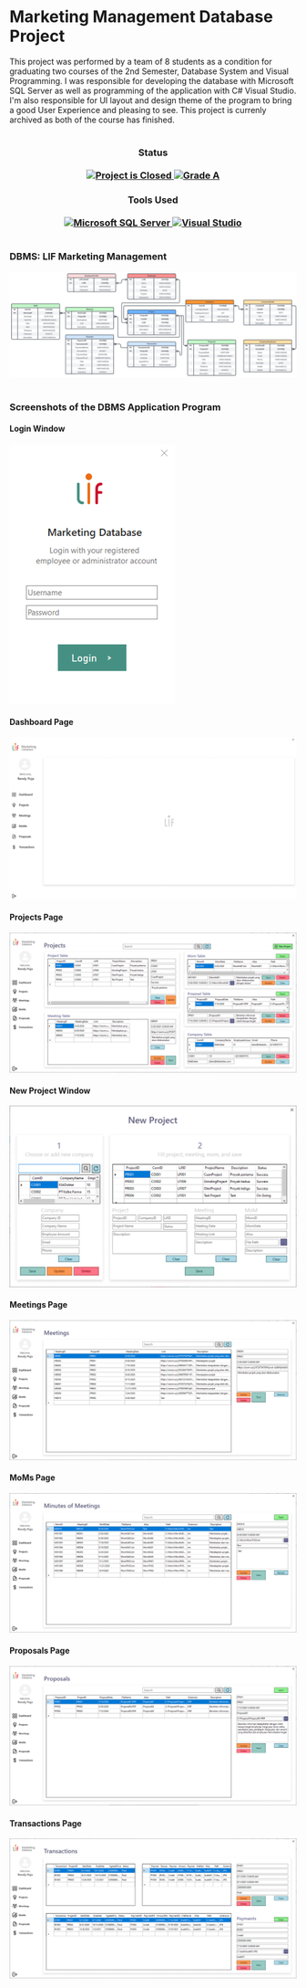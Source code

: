 # Marketing Management Database Project
This project was performed by a team of 8 students as a condition for graduating two courses of the 2nd Semester, Database System and Visual Programming. I was responsible for developing the database with Microsoft SQL Server as well as programming of the application with C# Visual Studio. I'm also responsible for UI layout and design theme of the program to bring a good User Experience and pleasing to see. This project is currenly archived as both of the course has finished.
#

<H3 align="center">
  Status<br><br>
  <a href=#>
    <img src="https://img.shields.io/badge/Project_Status-Closed-red.svg" alt="Project is Closed">
  </a>
  <a href=#>
    <img src="https://img.shields.io/badge/Final_Grade-A-green.svg" alt="Grade A">
  </a>
</H3>

<H3 align="center">
  Tools Used<br><br>
  <a href=#>
    <img src="https://img.shields.io/badge/Made%20with-Microsoft_SQL_Server-232863?logo=microsoft-sql-server.svg" alt="Microsoft SQL Server">
  </a>
  <a href=#>
    <img src="https://img.shields.io/badge/Made%20with-Visual_Studio-purple?logo=visual-studio.svg" alt="Visual Studio">
  </a>
</H3>

#
### DBMS: LIF Marketing Management
![DBMS Tables of LIF Marketing Management](https://github.com/Adhelio/Marketing-Management-Database-Project/blob/main/Screenshots/DBMS_Tables.svg)
#
### Screenshots of the DBMS Application Program
#### Login Window
![Login Window](https://github.com/Adhelio/Marketing-Management-Database-Project/blob/main/Screenshots/LIF-DBMS_Login.png)
#### Dashboard Page
![Dashboard Page](https://github.com/Adhelio/Marketing-Management-Database-Project/blob/main/Screenshots/LIF-DBMS_Dashboard.png)
#### Projects Page
![Projects Page](https://github.com/Adhelio/Marketing-Management-Database-Project/blob/main/Screenshots/LIF-DBMS_Projects.png)
#### New Project Window
![New Project Window](https://github.com/Adhelio/Marketing-Management-Database-Project/blob/main/Screenshots/LIF-DBMS_New-Project.png)
#### Meetings Page
![Meetings Page](https://github.com/Adhelio/Marketing-Management-Database-Project/blob/main/Screenshots/LIF-DBMS_Meetings.png)
#### MoMs Page
![MoMs Page](https://github.com/Adhelio/Marketing-Management-Database-Project/blob/main/Screenshots/LIF-DBMS_MoMs.png)
#### Proposals Page
![Proposals Page](https://github.com/Adhelio/Marketing-Management-Database-Project/blob/main/Screenshots/LIF-DBMS_Proposals.png)
#### Transactions Page
![Transactions Page](https://github.com/Adhelio/Marketing-Management-Database-Project/blob/main/Screenshots/LIF-DBMS_Transactions.png)
#
